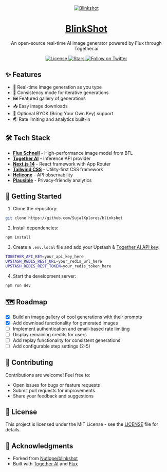 <div align="center">
  <a href="https://www.blinkshot.io">
    <img alt="Blinkshot" src="./public/og-image.png">
    <h1>BlinkShot</h1>
  </a>

  <p>
    An open-source real-time AI image generator powered by Flux through Together.ai
  </p>

  <p>
    <a href="https://github.com/SujalXplores/blinkshot/blob/main/LICENSE">
      <img src="https://img.shields.io/github/license/SujalXplores/blinkshot?style=flat-square" alt="License" />
    </a>
    <a href="https://github.com/SujalXplores/blinkshot/stargazers">
      <img src="https://img.shields.io/github/stars/SujalXplores/blinkshot?style=flat-square" alt="Stars" />
    </a>
    <a href="https://twitter.com/sujal_shah10">
      <img src="https://img.shields.io/twitter/follow/sujal_shah10?style=flat-square&logo=twitter" alt="Follow on Twitter" />
    </a>
  </p>
</div>

## ✨ Features

- 🚀 Real-time image generation as you type
- 🎨 Consistency mode for iterative generations
- 🖼️ Featured gallery of generations
- 📥 Easy image downloads
- 🔑 Optional BYOK (Bring Your Own Key) support
- 🌏 Rate limiting and analytics built-in

## 🛠️ Tech Stack

- [**Flux Schnell**](https://www.dub.sh/together-flux/) - High-performance image model from BFL
- [**Together AI**](https://www.dub.sh/together-ai) - Inference API provider
- [**Next.js 14**](https://nextjs.org/) - React framework with App Router
- [**Tailwind CSS**](https://tailwindcss.com) - Utility-first CSS framework
- [**Helicone**](https://helicone.ai) - API observability
- [**Plausible**](https://plausible.io) - Privacy-friendly analytics

## 🚀 Getting Started

1. Clone the repository:

```bash
git clone https://github.com/SujalXplores/blinkshot
```

2. Install dependencies:

```bash
npm install
```

3. Create a `.env.local` file and add your Upstash & [Together AI API key](https://www.dub.sh/together-ai):

```bash
TOGETHER_API_KEY=your_api_key_here
UPSTASH_REDIS_REST_URL=your_redis_url_here
UPSTASH_REDIS_REST_TOKEN=your_redis_token_here
```

4. Start the development server:

```bash
npm run dev
```

## 🗺️ Roadmap

- [x] Build an image gallery of cool generations with their prompts
- [x] Add download functionality for generated images
- [ ] Implement authentication and email-based rate limiting
- [ ] Display remaining credits for users
- [ ] Add replay functionality for consistent generations
- [ ] Add configurable step settings (2-5)

## 🤝 Contributing

Contributions are welcome! Feel free to:
- Open issues for bugs or feature requests
- Submit pull requests for improvements
- Share your feedback and suggestions

## 📝 License

This project is licensed under the MIT License - see the [LICENSE](LICENSE) file for details.

## 🙏 Acknowledgments

- Forked from [Nutlope/blinkshot](https://github.com/Nutlope/blinkshot)
- Built with [Together AI](https://www.together.ai) and [Flux](https://dub.sh/together-flux)

